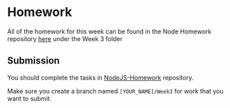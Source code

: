 # Homework

All of the homework for this week can be found in the Node Homework repository [here](https://github.com/CodeYourFuture/NodeJS-Homework) under the Week 3 folder

## Submission

You should complete the tasks in [NodeJS-Homework](https://github.com/CodeYourFuture/NodeJS-Homework) repository.

Make sure you create a branch named `[YOUR_NAME]/Week3` for work that you want to submit.
